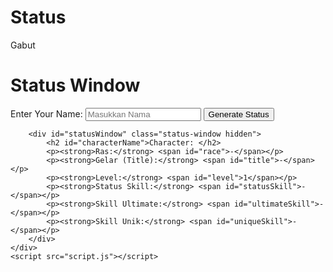 # Status
Gabut
<!DOCTYPE html>
<html lang="en">
<head>
    <meta charset="UTF-8">
    <meta name="viewport" content="width=device-width, initial-scale=1.0">
    <title>Tensura Status Window</title>
    <link rel="stylesheet" href="style.css">
</head>
<body>
    <div class="container">
        <h1>Status Window</h1>
        <form id="statusForm">
            <label for="name">Enter Your Name:</label>
            <input type="text" id="name" name="name" placeholder="Masukkan Nama">
            <button type="submit">Generate Status</button>
        </form>

        <div id="statusWindow" class="status-window hidden">
            <h2 id="characterName">Character: </h2>
            <p><strong>Ras:</strong> <span id="race">-</span></p>
            <p><strong>Gelar (Title):</strong> <span id="title">-</span></p>
            <p><strong>Level:</strong> <span id="level">1</span></p>
            <p><strong>Status Skill:</strong> <span id="statusSkill">-</span></p>
            <p><strong>Skill Ultimate:</strong> <span id="ultimateSkill">-</span></p>
            <p><strong>Skill Unik:</strong> <span id="uniqueSkill">-</span></p>
        </div>
    </div>
    <script src="script.js"></script>
</body>
</html>
